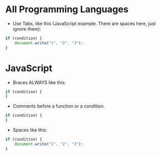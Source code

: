 # All Programming Languages

- Use Tabs, like this (JavaScript example. There are spaces here, just ignore them):

```JavaScript
if (condition) {
    document.write("1", "2", "3");
}
```

# JavaScript

- Braces ALWAYS like this:

```JavaScript
if (condition) {
}
```

- Comments before a function or a condition.

```JavaScript
if (condition) {
}
```

- Spaces like this:

```JavaScript
if (condition) {
    document.write("1", "2", "3");
}
```

